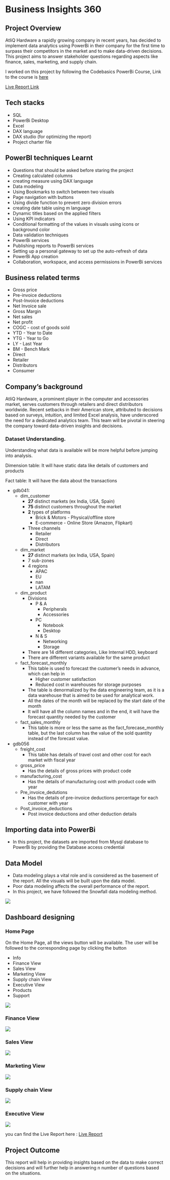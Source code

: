 # Business Insights 360

## Project Overview

AtliQ Hardware a rapidly growing company in recent years, has decided to implement data analytics using PowerBi in their company for the first time to surpass their competitors  in the market and to make data-driven decisions. This project aims to answer stakeholder questions regarding aspects like finance, sales, marketing, and supply  chain.

I worked on this project by following the Codebasics PowerBi Course, Link to the course is [here](https://codebasics.io/)

[Live Report Link](https://app.powerbi.com/view?r=eyJrIjoiMmNjMDVhYmEtMmEwYS00OTk4LWE2ZTMtZDBiZWJkZGJkNTFkIiwidCI6ImM2ZTU0OWIzLTVmNDUtNDAzMi1hYWU5LWQ0MjQ0ZGM1YjJjNCJ9&pageName=ReportSectiond3171d78e1b90ae50a2e)

## Tech stacks

- SQL
- PowerBi Desktop
- Excel
- DAX language
- DAX studio (for optimizing the report)
- Project charter file

## PowerBI techniques Learnt

- Questions that should be asked before staring the project
- Creating calculated columns
- creating measure using DAX language
- Data modeling
- Using Bookmarks to switch between two visuals
- Page navigation with buttons
- Using divide function to prevent zero division errors
- creating date table using m language
- Dynamic titles based on the applied filters
- Using KPI indicators
- Conditional formatting of the values in visuals using icons or background color
- Data validation techniques
- PowerBi services
- Publishing reports to PowerBi services
- Setting up a personal gateway to set up the auto-refresh of data
- PowerBi App creation
- Collaboration, workspace, and access permissions in PowerBi services

## Business related terms

- Gross price
- Pre-invoice deductions
- Post-Invoice deductions
- Net Invoice sale
- Gross Margin
- Net sales
- Net profit
- COGC - cost of goods sold
- YTD - Year to Date
- YTG - Year to Go
- LY  - Last Year
- BM  - Bench Mark
- Direct
- Retailer
- Distributors
- Consumer

## Company’s background

AtliQ Hardware, a prominent player in the computer and accessories market, serves customers through retailers and direct distributors worldwide. Recent setbacks in their American store, attributed to decisions based on surveys, intuition, and limited Excel analysis, have underscored the need for a dedicated analytics team. This team will be pivotal in steering the company toward data-driven insights and decisions.

### Dataset **Understanding.**

Understanding what data is available will be more helpful before jumping into analysis. 

Dimension table: It will have static data like details of customers and products

Fact table: It will have the data about the transactions  

- gdb041:
    - dim_customer
        - **27** distinct markets (ex India, USA, Spain)
        - **75** distinct customers throughout the market
        - **2** types of platforms
            - Brick & Motors - Physical/offline store
            - E-commerce - Online Store (Amazon, Flipkart)
        - Three channels
            - Retailer
            - Direct
            - Distributors
    - dim_market
        - **27** distinct markets (ex India, USA, Spain)
        - 7 sub-zones
        - 4 regions
            - APAC
            - EU
            - nan
            - LATAM
    - dim_product
        - Divisions
            - P & A
                - Peripherals
                - Accessories
            - PC
                - Notebook
                - Desktop
            - N & S
                - Networking
                - Storage
        - There are 14 different categories, Like Internal HDD, keyboard
        - There are different variants available for the same product
    - fact_forecast_monthly
        - This table is used to forecast the customer’s needs in advance, which can help in
            - Higher customer satisfaction
            - Reduced cost in warehouses for storage purposes
        - The table is denormalized by the data engineering team, as it is a data warehouse that is aimed to be used for analytical work.
        - All the dates of the month will be replaced by the start date of the month
        - It will have all the column names and in the end, it will have the forecast quantity needed by the customer
    - fact_sales_monthly
        - This table is more or less the same as the fact_forecase_monthly table, but the last column has the value of the sold quantity instead of the forecast value.
- gdb056
    - freight_cost
        - This table has details of travel cost and other cost for each market with fiscal year
    - gross_price
        - Has the details of gross prices with product code
    - manufacturing_cost
        - Has the details of manufacturing cost with product code with year
    - Pre_invoice_dedutions
        - Has the details of pre-invoice deductions percentage for each customer with year
    - Post_invoice_deductions
        - Post invoice deductions and other deduction details

## Importing data into PowerBi

- In this project, the datasets are imported from Mysql database to PowerBi by providing the Database access credential

## Data Model

- Data modeling plays a vital role and is considered as the basement of the report. All the visuals will be built upon the data model.
- Poor data modeling affects the overall performance of the report.
- In this project, we have followed the Snowfall data modeling method.
<img src="https://github.com/femyrose/Business-Insights-360/blob/main/Data%20Model%20-%20bi30.png" class="center">

## Dashboard designing

### Home Page

On the Home Page, all the views button will be available. The user will be followed to the corresponding page by clicking the button 

- Info
- Finance View
- Sales View
- Marketing View
- Supply chain View
- Executive View
- Products
- Support

<img src="https://github.com/femyrose/Business-Insights-360/blob/main/Dashboard%20Views/Homepage-bi360.png" class="center">

### Finance View

<img src="https://github.com/femyrose/Business-Insights-360/blob/main/Dashboard%20Views/finance_view-bi360.png" class="center">

### Sales View

<img src="https://github.com/femyrose/Business-Insights-360/blob/main/Dashboard%20Views/Sales%20View-%20bi360.png" class="center">

### Marketing View

<img src="https://github.com/femyrose/Business-Insights-360/blob/main/Dashboard%20Views/Marketing%20View%20bi360.png" class="center">

### Supply chain View

<img src="https://github.com/femyrose/Business-Insights-360/blob/main/Dashboard%20Views/Supply%20chain%20view%20-bi360.png" class="center">

### Executive View

<img src="https://github.com/femyrose/Business-Insights-360/blob/main/Dashboard%20Views/Executive%20View-bi360.png" class="center">


you can find the Live Report here : [Live Report](https://app.powerbi.com/view?r=eyJrIjoiMmNjMDVhYmEtMmEwYS00OTk4LWE2ZTMtZDBiZWJkZGJkNTFkIiwidCI6ImM2ZTU0OWIzLTVmNDUtNDAzMi1hYWU5LWQ0MjQ0ZGM1YjJjNCJ9&pageName=ReportSectiond3171d78e1b90ae50a2e)


## Project Outcome

This report will help in providing insights based on the data to make correct decisions and will further help in answering n number of questions based on the situations.
